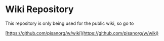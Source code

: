 # Wiki Repository

This repository is only being used for the public wiki, so go to

[https://github.com/pisanorg/w/wiki](https://github.com/pisanorg/w/wiki)

